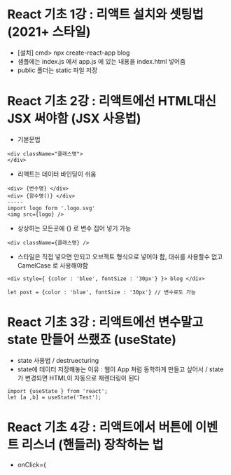 # React 기초 1강 : 리액트 설치와 셋팅법 (2021+ 스타일)
- [설치] cmd> npx create-react-app blog
- 샘플에는 index.js 에서 app.js 에 있는 내용을 index.html 넣어줌
- public 폴더는 static 파일 저장

# React 기초 2강 : 리액트에선 HTML대신 JSX 써야함 (JSX 사용법)
- 기본문법
 ```
 <div className="클래스명">
 </div>
 ```
 - 리액트는 데이터 바인딩이 쉬움
 ```
 <div> {변수명} </div>
 <div> {함수명()} </div>
 -----
 import logo form '.logo.svg'
 <img src={logo} />
 ```
 - 상상하는 모든곳에 {} 로 변수 집어 넣기 가능
 ```
 <div className={클래스명} />
 ```
 - 스타일은 직접 넣으면 안되고 오브젝트 형식으로 넣어야 함, 대쉬를 사용할수 없고 CamelCase 로 사용해야함
 ```
 <div style={ {color : 'blue', fontSize : '30px'} }> blog </div>
 
 let post = {color : 'blue', fontSize : '30px'} // 변수로도 가능
 ```
 
 # React 기초 3강 : 리액트에선 변수말고 state 만들어 쓰랬죠 (useState)
 - state 사용법 / destruecturing
 - state에 데이터 저장해놓는 이유 : 웹이 App 처럼 동학하게 만들고 싶어서 / state가 변경되면 HTML이 자동으로 재렌더링이 된다
 ```
 import {useState } from 'react';
 let [a ,b] = useState('Test');
 ```
 
# React 기초 4강 : 리액트에서 버튼에 이벤트 리스너 (핸들러) 장착하는 법
- onClick={ 




